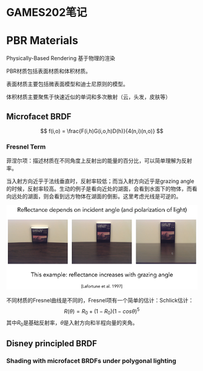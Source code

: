 # GAMES202笔记

# PBR Materials

Physically-Based Rendering 基于物理的渲染

PBR材质包括表面材质和体积材质。

表面材质主要包括微表面模型和迪士尼原则的模型。

体积材质主要聚焦于快速近似的单词和多次散射（云，头发，皮肤等）

## Microfacet BRDF

$$
f(i,o) = \frac{F(i,h)G(i,o,h)D(h)}{4(n,i)(n,o)}
$$

### Fresnel Term

菲涅尔项：描述材质在不同角度上反射出的能量的百分比，可以简单理解为反射率。

当入射方向近乎于法线垂直时，反射率较低；而当入射方向近乎是grazing angle的时候，反射率较高。生动的例子是看向近处的湖面，会看到水面下的物体，而看向远处的湖面，则会看到远方物体在湖面的倒影。这里考虑光线是可逆的。

![image-20220411230024709](https://raw.githubusercontent.com/L-Aidan/Images/main/img/202204112300810.png)

不同材质的Fresnel曲线是不同的，Fresnel项有一个简单的估计：Schlick估计：
$$
R(\theta) = R_0 + (1 - R_0)(1 - cos\theta)^5
$$
其中$R_0$是基础反射率，$\theta$是入射方向和半程向量的夹角。

## Disney principled BRDF

### Shading with microfacet BRDFs under polygonal lighting

